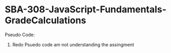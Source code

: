 # SBA-308-JavaScript-Fundamentals-GradeCalculations

Pseudo Code:

1) Redo Psuedo code am not understanding the assingment


